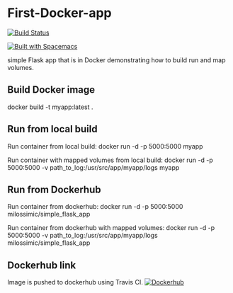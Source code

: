 # First-Docker-app


[![Build Status](https://travis-ci.org/MilosSimic/First-Docker-app.svg?branch=master)](https://travis-ci.org/MilosSimic/First-Docker-app)

[![Built with Spacemacs](https://cdn.rawgit.com/syl20bnr/spacemacs/442d025779da2f62fc86c2082703697714db6514/assets/spacemacs-badge.svg)](http://spacemacs.org)

simple Flask app that is in Docker demonstrating how to build run and map volumes.


## Build Docker image
docker build -t myapp:latest .


## Run from local build
Run container from local build:
docker run -d -p 5000:5000 myapp

Run container with mapped volumes from local build:
docker run -d -p 5000:5000 -v path_to_log:/usr/src/app/myapp/logs myapp


## Run from Dockerhub
Run container from dockerhub:
docker run -d -p 5000:5000 milossimic/simple_flask_app

Run container from dockerhub with mapped volumes:
docker run -d -p 5000:5000 -v path_to_log:/usr/src/app/myapp/logs milossimic/simple_flask_app


## Dockerhub link
Image is pushed to dockerhub using Travis CI.
[![Dockerhub](https://www.docker.com/sites/default/files/Dockerized%20Apps_icon.png)](https://hub.docker.com/r/milossimic/simple_flask_app/)

